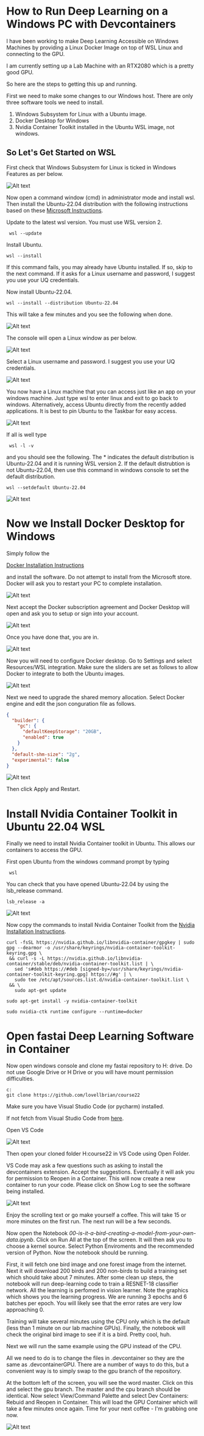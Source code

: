 # How to Run Deep Learning on a Windows PC with Devcontainers

I have been working to make Deep Learning Accessible on Windows Machines by providing a Linux Docker Image on top of WSL Linux and connecting to the GPU.

I am currently setting up a Lab Machine with an RTX2080 which is a pretty good GPU.

So here are the steps to getting this up and running.

First we need to make some changes to our Windows host.  There are only three software tools we need to install.

1. Windows Subsystem for Linux with a Ubuntu image.
2. Docker Desktop for Windows
3. Nvidia Container Toolkit installed in the Ubuntu WSL image, not windows. 

## So Let's Get Started on WSL

First check that Windows Subsystem for Linux is ticked in Windows Features as per below.

![Alt text](/images/image.png)

Now open a command window (cmd) in administrator mode and install wsl.  Then install the Ubuntu-22.04 distribution with the following instructions based on these [Microsoft Instructions](https://learn.microsoft.com/en-us/windows/wsl/install).

Update to the latest wsl version. You must use WSL version 2.

```console
 wsl --update
 ```
 Install Ubuntu.

 ```console
 wsl --install
 ```
 If this command fails, you may already have Ubuntu installed. If so, skip to the next command. If it asks for a Linux username and password, I suggest you use your UQ credentials. 

Now install Ubuntu-22.04.

 ```console
 wsl --install --distribution Ubuntu-22.04
 ```

 This will take a few minutes and you see the following when done.

 ![Alt text](/images/image-1.png)

The console will open a Linux window as per below.

![Alt text](/images/image-2.png)

Select a Linux username and password.  I suggest you use your UQ credentials. 
 
![Alt text](/images/image-3.png)

You now have a Linux machine that you can access just like an app on your windows machine.  Just type wsl to enter linux and exit to go back to windows. Alternatively, access Ubuntu directly from the recently added applications. It is best to pin Ubuntu to the Taskbar for easy access. 

![Alt text](/images/image-4.png)

If all is well type 
```console
 wsl -l -v
 ```

 and you should see the following.  The * indicates the default distribution is Ubuntu-22.04 and it is running WSL version 2.   If the default distrubtion is not Ubuntu-22.04, then use this command in windows console to set the default distribution. 

 ```console
 wsl --setdefault Ubuntu-22.04
 ```

![Alt text](/images/image-9.png)

# Now we Install Docker Desktop for Windows

Simply follow the

[Docker Installation Instructions](https://docs.docker.com/desktop/install/windows-install/)

and install the software. Do not attempt to install from the Microsoft store. Docker will  ask you to restart your PC to complete installation. 

![Alt text](/images/image-5.png)

Next accept the Docker subscription agreement and Docker Desktop will open and ask you to setup or sign into your account.

![Alt text](/images/image-6.png)

Once you have done that, you are in.

![Alt text](/images/image-8.png)

Now you will need to configure Docker desktop. Go to Settings and select Resources/WSL integration. Make sure the sliders are set as follows to allow Docker to integrate to both the Ubuntu images. 

![Alt text](/images/image-10.png)

Next we need to upgrade the shared memory allocation. Select Docker engine and edit the json conguration file as follows.

```json
{
  "builder": {
    "gc": {
      "defaultKeepStorage": "20GB",
      "enabled": true
    }
  },
  "default-shm-size": "2g",
  "experimental": false
}
```

![Alt text](/images/image-11.png)

Then click Apply and Restart.


# Install Nvidia Container Toolkit in Ubuntu 22.04 WSL

Finally we need to install Nvidia Container toolkit in Ubuntu.  This allows our containers to access the GPU. 

First open Ubuntu from the windows command prompt by typing

```console
 wsl
 ```

 You can check that you have opened Ubuntu-22.04 by using the lsb_release command.

 ```console
 lsb_release -a
 ```

 ![Alt text](/images/image-12.png)

 Now copy the commands to install Nvidia Container Toolkit from the [Nvidia Installation Instructions](https://docs.nvidia.com/datacenter/cloud-native/container-toolkit/latest/install-guide.html).


 
 ```console
 curl -fsSL https://nvidia.github.io/libnvidia-container/gpgkey | sudo gpg --dearmor -o /usr/share/keyrings/nvidia-container-toolkit-keyring.gpg \
  && curl -s -L https://nvidia.github.io/libnvidia-container/stable/deb/nvidia-container-toolkit.list | \
    sed 's#deb https://#deb [signed-by=/usr/share/keyrings/nvidia-container-toolkit-keyring.gpg] https://#g' | \
    sudo tee /etc/apt/sources.list.d/nvidia-container-toolkit.list \
  && \
    sudo apt-get update
 
 ```

 ```console
 sudo apt-get install -y nvidia-container-toolkit
 ```

 ```console
 sudo nvidia-ctk runtime configure --runtime=docker
 ```

 # Open fastai Deep Learning Software in Container

 Now open windows console and clone my fastai repository to H: drive.  Do not use Google Drive or H Drive or you will have mount permission difficulties. 

 ```console
 c:
 git clone https://github.com/lovellbrian/course22
 ```
 Make sure you have Visual Studio Code (or pycharm) installed. 

 If not fetch from Visual Studio Code from [here](https://code.visualstudio.com/download).

 Open VS Code 

 ![Alt text](/images/image-13.png)

Then open your cloned folder H:course22 in VS Code using Open Folder.

VS Code may ask a few questions such as asking to install the devcontainers extension. Accept the suggestions. Eventually it will ask you for permission to Reopen in a Container.  This will now create a new container to run your code.  Please click on Show Log to see the software being installed. 

![Alt text](/images/image-16.png)

Enjoy the scrolling text or go make yourself a coffee.  This will take 15 or more minutes on the first run.  The next run will be a few seconds. 

Now open the Notebook *00-is-it-a-bird-creating-a-model-from-your-own-data.ipynb*.
Click on Run All at the top of the screen.  It will then ask you to choose a kernel source.  Select Python Enviroments and the recommended version of Python.  Now the notebook should be running. 

First, it will fetch one bird image and one forest image from the internet.  Next it will download 200 birds and 200 non-birds to build a training set which should take about 7 minutes. After some clean up steps, the notebook will run deep-learning code to train a RESNET-18 classifier network.  All the learning is perfomed in vision learner. Note the graphics which shows you the learning progress. We are running 3 epochs and 6 batches per epoch. You will likely see that the error rates are very low approaching 0.  

Training will take several minutes using the CPU only which is the default (less than 1 minute on our lab machine GPUs).  Finally, the notebook will check the original bird image to see if it is a bird.  Pretty cool, huh.

Next we will run the same example using the GPU instead of the CPU. 

All we need to do is to change the files in .devcontainer so they are the same as .devcontainerGPU.   There are a number of ways to do this, but a convenient way is to simply swap to the gpu branch of the repository. 

At the bottom left of the screen, you will see the word master.  Click on this and select the gpu branch.  The master and the cpu branch should be identical. Now select View/Command Palette and select Dev Containers: Rebuid and Reopen in Container.  This will load the GPU Container which will take a few minutes once again.  Time for your next coffee -  I'm grabbing one now. 

![Alt text](/images/image-17.png)
